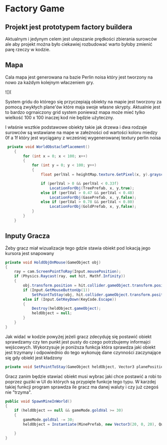 # Factory Game
## Projekt jest prototypem factory buildera
Aktualnym i jedynym celem jest ulepszanie prędkości zbierania surowców
ale aby projekt można było ciekawiej rozbudować warto byłoby zmienić parę
rzeczy w kodzie.
## Mapa
Cala mapa jest generowana na bazie Perlin noisa który jest tworzony na nowo
za każdym kolejnym właczeniem gry.

![](


System gridu do którego się przyczepiają obiekty na mapie jest tworzony
za pomocą zwykłych plane'ów które maja swoje własne skrypty.
Aktualnie jest to bardzo ogrnaiczony grid system ponieważ
mapa może mieć tylko wielkość 
100 x 100 inaczej kod nie będzie
użyteczny.


I właśnie wsztkie podstawowe obiekty takie jak drzewa i dwa rodzaje surowców są
wstawiane na mape w załeżności od wartości koloru miedzy 
0f a 1f który jest wyciągany
z wcześniej wygenerowanej textury perlin noisa
```csharp
 private void WorldObstaclePlacement()
    {
        for (int x = 0; x < 100; x++)
        {
            for (int y = 0; y < 100; y++)
            {
                float perlVal = heightMap.texture.GetPixel(x, y).grayscale;

                if (perlVal > 0 && perlVal < 0.33f)
                    LocationForObj(TreePrefab, x, y,true);
                else if (perlVal > 0.47 && perlVal < 0.48)
                    LocationForObj(GasePrefab, x, y,false);
                else if (perlVal > 0.78 && perlVal < 0.80)
                    LocationForObj(GoldPrefab, x, y,false);
            }
        }
    }
```

## Inputy Gracza

Żeby gracz miał wizualizacje tego gdzie stawia obiekt
pod lokacją jego kursora jest snapowany 

```csharp
private void HoldObjOnMouse(GameObject obj)
{
    ray = cam.ScreenPointToRay(Input.mousePosition);
    if (Physics.Raycast(ray, out hit, Mathf.Infinity))
    {
        obj.transform.position = hit.collider.gameObject.transform.position;
        if (Input.GetMouseButtonUp(1))
            SetPointToStay(obj, hit.collider.gameObject.transform.position);
        else if (Input.GetKeyDown(KeyCode.Escape))
        {
            Destroy(heldObject.gameObject);
            heldObject = null;
        }
    }
}
```
Jak widać w kodzie powyżej jeżeli gracz zdecyduję się postawić obiekt
sprawdzamy czy ten punkt jest pusty do czego potrzbujemy informajci wejścowych.
Wykorzysuje je poniższa funkcja która sprawdza jaki obiekt jest trzymany
i odpowiednio do tego wykonuję dane czynności zaczynające się gdy obiekt jest
kładzony

```csharp
private void SetPointToStay(GameObject heldObject, Vector3 planePosition);
```

Gracz zanim będzie stawiać obiekt musi wybrac jaki chce
postawić a robi to poprzez guziki w UI do których 
są przypięte funkcje tego typu. W karzdej takiej 
funkcji program sprawdza ile gracz ma danej waluty
i czy już czegoś nie "trzyma".

```csharp
public void SpawnMineInWorld()
{
    if (heldObject == null && gameMode.goldVal >= 30)
    {
        gameMode.goldVal -= 30;
        heldObject = Instantiate(MinePrefab, new Vector3(20, 0, 20), Quaternion.identity);

    }
}
```







 
